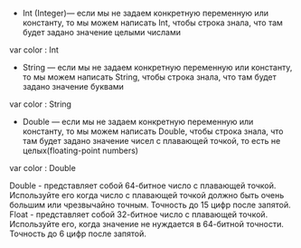- Int (Integer)— если мы не задаем конкретную переменную или константу, то мы можем написать Int, чтобы строка знала, что там будет задано значение целыми числами

var color : Int

- String — если мы не задаем конкретную переменную или константу, то мы можем написать String, чтобы строка знала, что там будет задано значение буквами

var color : String 

- Double — если мы не задаем конкретную переменную или константу, то мы можем написать Double, чтобы строка знала, что там будет задано значение чисел с плавающей точкой, то есть не целых(floating-point numbers)

var color : Double

Double - представляет собой 64-битное число с плавающей точкой. Используйте его когда число с плавающей точкой должно быть очень большим или чрезвычайно точным. Точность до 15 цифр после запятой.
Float - представляет собой 32-битное число с плавающей точкой. Используйте его, когда значение не нуждается в 64-битной точности. Точность до 6 цифр после запятой.

